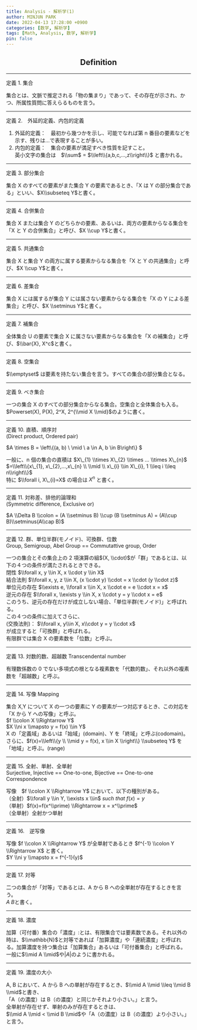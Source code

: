 ```yaml
---
title: Analysis - 解析学(1)
author: MINJUN PARK
date: 2022-04-13 17:28:00 +0900
categories: [数学, 解析学]
tags: [Math, Analysis, 数学, 解析学]
pin: false
---
```


## <center> Definition </center> ##

---

定義 1. 集合

集合とは、文脈で推定される「物の集まり」であって、その存在が示され、かつ、所属性質問に答えらるものを言う。

---

定義 2.　外延的定義、内包的定義

1. 外延的定義：　最初から幾つかを示し、可能でなれば第 n 番目の要素などを示す、残りは...で表現することが多い。
2. 内包的定義：　集合の要素が満足すべき性質を記すこと。  
   英小文字の集合は　$\\sum$ = $\\left\\{a,b,c,...,z\\right\\}$ と書かれる。

---

定義 3. 部分集合

集合 X のすべての要素がまた集合 Y の要素であるとき、「X は Y の部分集合である」といい、$X\\subseteq Y$と書く。

---

定義 4. 合併集合

集合 X または集合 Y のどちらかの要素、あるいは、両方の要素からなる集合を「X と Y の合併集合」と呼び、$X \\cup Y$と書く。

---

定義 5. 共通集合

集合 X と集合 Y の両方に属する要素からなる集合を「X と Y の共通集合」と呼び、$X \\cup Y$と書く。

---

定義 6. 差集合

集合 X には属するが集合 Y には属さない要素からなる集合を「X の Y による差集合」と呼び、$X \\setminus Y$と書く。

---

定義 7. 補集合

全体集合 U の要素で集合 X に属さない要素からなる集合を「X の補集合」と呼び、$\\bar{X}, X^c$と書く。

---

定義 8. 空集合

$\\emptyset$ は要素を持たない集合を言う。すべての集合の部分集合となる。

---

定義 9. べき集合

一つの集合 X のすべての部分集合からなる集合。空集合と全体集合も入る。  
$Powerset(X), P(X), 2^X, 2^{\\mid X \\mid}$のように書く。

---

定義 10. 直積、順序対  
(Direct product, Ordered pair)

$A \\times B = \\left\\{(a, b) \\ \\mid \\ a \\in A, b \\in B\\right\\} $

一般に、n 個の集合の直積は $X\_{1} \\times X\_{2} \\times ... \\times X\_{n}$ $=\\left\\{x\_{1}, x\_{2},...,x\_{n} \\ \\mid \\ x\_{i} \\in X\_{i}, 1 \\leq i \\leq n\\right\\}$  
特に $\\forall i, X\_{i}=X$ の場合は $X^n$ と書く。

---

定義 11. 対称差、排他的論理和  
(Symmetric difference, Exclusive or)

$A \\Delta B \\colon = (A \\setminus B) \\cup (B \\setminus A) = (A\\cup B)\\setminus(A\\cap B)$

---

定義 12. 群、単位半群(モノイド)、可換群、位数  
Group, Semigroup, Abel Group == Commutattive group, Order

一つの集合とその集合上の 2 項演算の組$(X, \\cdot)$が「群」であるとは、以下の４つの条件が満たされるときできる。  
閉性 $\\forall x, y \\in X, x \\cdot y \\in X$  
結合法則 $\\forall x, y, z \\in X, (x \\cdot y) \\cdot = x \\cdot (y \\cdot z)$  
単位元の存在 $\\exists e, \\forall x \\in X, x \\cdot e = e \\cdot x = x$  
逆元の存在 $\\forall x, \\exists y \\in X, x \\cdot y = y \\cdot x = e$  
このうち、逆元の存在だけが成立しない場合、「単位半群(モノイド)」と呼ばれる。  
この４つの条件に加えてさらに、  
(交換法則)： $\\forall x, y\\in X, x\\cdot y = y \\cdot x$  
が成立すると「可換群」と呼ばれる。  
有限群では集合 X の要素数を「位数」と呼ぶ。

---

定義 13. 対数的数、超越数 Transcendental number

有理数係数の 0 でない多項式の根となる複素数を「代数的数」、それ以外の複素数を「超越数」と呼ぶ。

---

定義 14. 写像 Mapping

集合 X,Y について X の一つの要素に Y の要素が一つ対応するとき、この対応を「X から Y への写像」と呼ぶ。  
$f \\colon X \\Rightarrow Y$  
$X \\ni x \\mapsto y = f(x) \\in Y$  
X の「定義域」あるいは「始域」(domain)、Y を「終域」と呼ぶ(codomain)。さらに、$f(x)=\\left\\{y \\ \\mid y = f(x), x \\in X \\right\\} \\subseteq Y$ を「地域」と呼ぶ。(range)

---

定義 15. 全射、単射、全単射  
Surjective, Injective == One-to-one, Bijective == One-to-one Correspondence

写像　$f \\colon X \\Rightarrow Y$ において、以下の種別がある。  
（全射）$\\forall y \\in Y, \\exists x \\in$ $such$ $that$ $f(x) = y$  
（単射）$f(x)=f(x^\\prime) \\Rightarrow x = x^\\prime$  
（全単射）全射かつ単射

---

定義 16.　逆写像

写像 $f \\colon X \\Rightarrow Y$ が全単射であるとき $f^{-1} \\colon Y \\Rightarrow X$ と書く。  
$Y \\ni y \\mapsto x = f^{-1}(y)$

---

定義 17. 対等

二つの集合が「対等」であるとは、A から B への全単射が存在するときを言う。  
$A~B$と書く。

---

定義 18. 濃度

加算（可付番）集合の「濃度」:とは、有限集合では要素数である。それ以外の時は、$\\mathbb{N}$と対等であれば「加算濃度」や「連続濃度」と呼ばれる。加算濃度を持つ集合は「加算集合」あるいは「可付番集合」と呼ばれる。  
一般に$\\mid A \\mid$や$|A|$のように書かれる。

---

定義 19. 濃度の大小

A, B において、A から B への単射が存在するとき、$\\mid A \\mid \\leq \\mid B \\mid$と書き、  
「A（の濃度）は B（の濃度）と同じかそれより小さい。」と言う。  
全単射が存在せず、単射のみが存在するときは、  
$\\mid A \\mid < \\mid B \\mid$や「A（の濃度）は B（の濃度）より小さい。」と言う。
